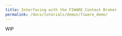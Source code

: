 ```yaml
---
title: Interfacing with the FIWARE Context Broker
permalink: /docs/tutorials/demos/fiware_demo/
---
```

WIP